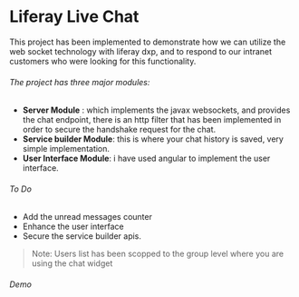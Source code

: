 # Liferay Live Chat

This project has been implemented to demonstrate how we can utilize the web socket technology with liferay dxp, and to respond to our intranet customers who were looking for this functionality.

###### The project has three major modules:
- **Server Module** : which implements the javax websockets, and provides the chat endpoint, there is an http filter that has been implemented in order to secure the handshake request for the chat.
- **Service builder Module**: this is where your chat history is saved, very simple implementation.
- **User Interface Module**: i have used angular to implement the user interface.

###### To Do
- Add the unread messages counter
- Enhance the user interface
- Secure the service builder apis.

> Note:
Users list has been scopped to the group level where you are using the chat widget

###### Demo
